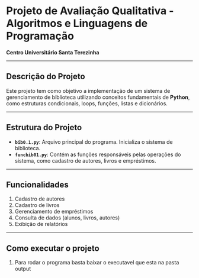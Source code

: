 # Projeto de Avaliação Qualitativa - Algoritmos e Linguagens de Programação

**Centro Universitário Santa Terezinha**

---

## Descrição do Projeto

Este projeto tem como objetivo a implementação de um sistema de gerenciamento de biblioteca utilizando conceitos fundamentais de **Python**, como estruturas condicionais, loops, funções, listas e dicionários. 

---

## Estrutura do Projeto

- **`bib0.1.py`**: Arquivo principal do programa. Inicializa o sistema de biblioteca.
- **`funcbib01.py`**: Contém as funções responsáveis pelas operações do sistema, como cadastro de autores, livros e empréstimos.

---

## Funcionalidades

1. Cadastro de autores
2. Cadastro de livros
3. Gerenciamento de empréstimos
4. Consulta de dados (alunos, livros, autores)
5. Exibição de relatórios

---

## Como executar o projeto

1. Para rodar o programa basta baixar o executavel que esta na pasta output

